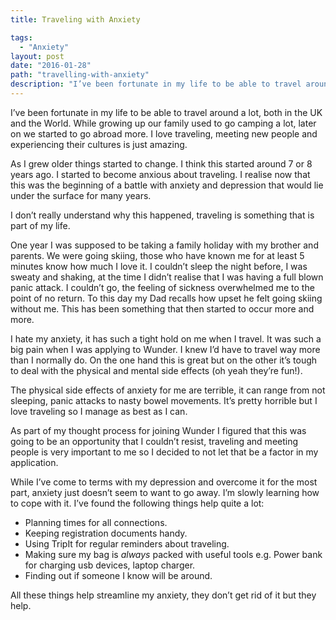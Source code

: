 ```yaml
---
title: Traveling with Anxiety

tags:
  - "Anxiety"
layout: post
date: "2016-01-28"
path: "travelling-with-anxiety"
description: "I’ve been fortunate in my life to be able to travel around a lot, both in the UK and the World.  While growing up our family used to go camping a lot, later on we started to go abroad more. I love traveling, meeting new people and experiencing their cultures is just amazing."
---
```

I’ve been fortunate in my life to be able to travel around a lot, both in the UK and the World.  While growing up our family used to go camping a lot, later on we started to go abroad more. I love traveling, meeting new people and experiencing their cultures is just amazing.

As I grew older things started to change. I think this started around 7 or 8 years ago. I started to become anxious about traveling. I realise now that this was the beginning of a battle with anxiety and depression that would lie under the surface for many years.

I don’t really understand why this happened, traveling is something that is part of my life.

One year I was supposed to be taking a family holiday with my brother and parents. We were going skiing, those who have known me for at least 5 minutes know how much I love it. I couldn’t sleep the night before, I was sweaty and shaking, at the time I didn’t realise that I was having a full blown panic attack. I couldn’t go, the feeling of sickness overwhelmed me to the point of no return. To this day my Dad recalls how upset he felt going skiing without me. This has been something that then started to occur more and more.

I hate my anxiety, it has such a tight hold on me when I travel. It was such a big pain when I was applying to Wunder. I knew I’d have to travel way more than I normally do. On the one hand this is great but on the other it’s tough to deal with the physical and mental side effects (oh yeah they’re fun!).

The physical side effects of anxiety for me are terrible, it can range from not sleeping, panic attacks to nasty bowel movements. It’s pretty horrible but I love traveling so I manage as best as I can.

As part of my thought process for joining Wunder I figured that this was going to be an opportunity that I couldn’t resist, traveling and meeting people is very important to me so I decided to not let that be a factor in my application.

While I’ve come to terms with my depression and overcome it for the most part, anxiety just doesn’t seem to want to go away. I’m slowly learning how to cope with it. I’ve found the following things help quite a lot:

* Planning times for all connections.
* Keeping registration documents handy.
* Using TripIt for regular reminders about traveling.
* Making sure my bag is *always* packed with useful tools e.g. Power bank for charging usb devices, laptop charger.
* Finding out if someone I know will be around.

All these things help streamline my anxiety, they don’t get rid of it but they help.
